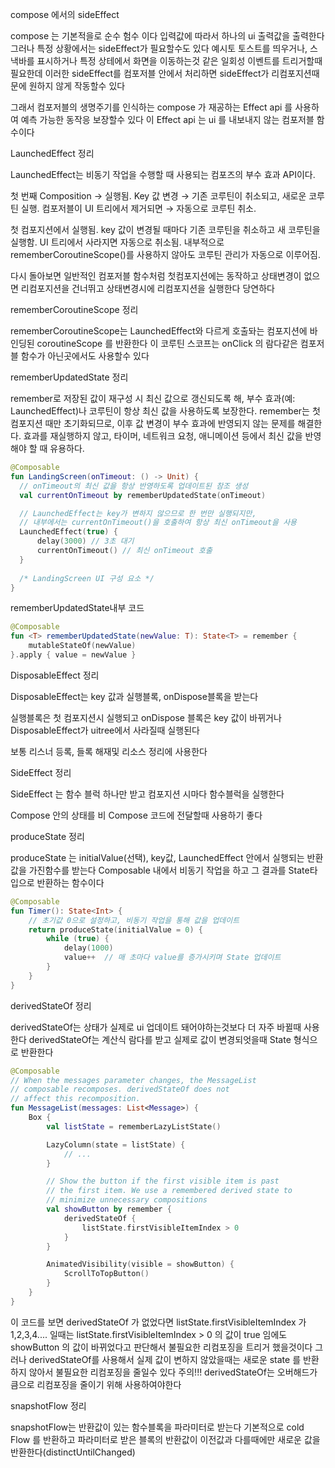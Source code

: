 compose 에서의 sideEffect 

compose 는 기본적을로 순수 험수 이다 
입력값에 따라서 하나의 ui 출력값을 출력한다
그러나 특정 상황에서는 sideEffect가 필요할수도 있다 
예시토 토스트를 띄우거나, 스낵바를 표시하거나 특정 상테에서 화면을 이동하는것 같은 일회성 이벤트를 트리거할때 필요한데
이러한 sideEffect를 컴포저블 안에서 처리하면 sideEffect가 리컴포지션때문에 원하지 않게 작동할수 있다

그래서 컴포저블의 생명주기를 인식하는 compose 가 재공하는 Effect api 를 사용하여 예측 가능한 동작응 보장할수 있다
이 Effect api 는 ui 를 내보내지 않는 컴포저블 함수이다

 LaunchedEffect 정리

LaunchedEffect는 비동기 작업을 수행할 때 사용되는 컴포즈의 부수 효과 API이다.

첫 번째 Composition → 실행됨.
Key 값 변경 → 기존 코루틴이 취소되고, 새로운 코루틴 실행.
컴포저블이 UI 트리에서 제거되면 → 자동으로 코루틴 취소.

첫 컴포지션에서 실행됨.
key 값이 변경될 때마다 기존 코루틴을 취소하고 새 코루틴을 실행함.
UI 트리에서 사라지면 자동으로 취소됨.
내부적으로 rememberCoroutineScope()를 사용하지 않아도 코루틴 관리가 자동으로 이루어짐.

다시 돌아보면 일반적인 컴포저블 함수처럼 첫컴포지션에는 동작하고 상태변경이 없으면 리컴포지션을 건너뛰고 상태변경시에 리컴포지션을 실행한다 당연하다

rememberCoroutineScope 정리

rememberCoroutineScope는 LaunchedEffect와 다르게 호출돠는 컴포지션에 바인딩된 coroutineScope 를 반환한다
이 코루틴 스코프는 onClick 의 람다같은 컴포저블 함수가 아닌곳에서도 사용할수 있다

rememberUpdatedState 정리

  remember로 저장된 값이 재구성 시 최신 값으로 갱신되도록 해, 부수 효과(예: LaunchedEffect)나 코루틴이 항상 최신 값을 사용하도록 보장한다.
  remember는 첫 컴포지션 때만 초기화되므로, 이후 값 변경이 부수 효과에 반영되지 않는 문제를 해결한다.
  효과를 재실행하지 않고, 타이머, 네트워크 요청, 애니메이션 등에서 최신 값을 반영해야 할 때 유용하다.

  ```kotlin
@Composable
fun LandingScreen(onTimeout: () -> Unit) {
    // onTimeout의 최신 값을 항상 반영하도록 업데이트된 참조 생성
    val currentOnTimeout by rememberUpdatedState(onTimeout)

    // LaunchedEffect는 key가 변하지 않으므로 한 번만 실행되지만,
    // 내부에서는 currentOnTimeout()을 호출하여 항상 최신 onTimeout을 사용
    LaunchedEffect(true) {
        delay(3000) // 3초 대기
        currentOnTimeout() // 최신 onTimeout 호출
    }
    
    /* LandingScreen UI 구성 요소 */
}
```
rememberUpdatedState내부 코드
```kotlin
@Composable
fun <T> rememberUpdatedState(newValue: T): State<T> = remember {
    mutableStateOf(newValue)
}.apply { value = newValue }
```

DisposableEffect 정리

DisposableEffect는 key 값과 실행블록, onDispose블록을 받는다

실행블록은 첫 컴포지션시 실행되고 
onDispose 블록은 key 값이 바뀌거나 DisposableEffect가 uitree에서 사라질때 실행된다

보통 리스너 등록, 들록 해재및 리소스 정리에 사용한다

SideEffect 정리 

SideEffect 는 함수 블럭 하나만 받고 
컴포지션 시마다 함수블럭을 실행한다

Compose 안의 상태를 비 Compose 코드에 전달할때 사용하기 좋다

produceState 정리


produceState 는 initialValue(선택), key값, LaunchedEffect 안에서 실행되는 반환값을 가진함수를 받는다 
Composable 내에서 비동기 작업을 하고 그 결과를 State타입으로 반환하는 함수이다

```kotlin 
@Composable
fun Timer(): State<Int> {
    // 초기값 0으로 설정하고, 비동기 작업을 통해 값을 업데이트
    return produceState(initialValue = 0) {
        while (true) {
            delay(1000)
            value++  // 매 초마다 value를 증가시키며 State 업데이트
        }
    }
}
```

derivedStateOf 정리

derivedStateOf는 상태가 실제로 ui 업데이트 돼어야하는것보다 더 자주 바뀔때 사용한다
derivedStateOf는 계산식 람다를 받고 실제로 값이 변경되엇을때 State 형식으로 반환한다
```kotlin
@Composable
// When the messages parameter changes, the MessageList
// composable recomposes. derivedStateOf does not
// affect this recomposition.
fun MessageList(messages: List<Message>) {
    Box {
        val listState = rememberLazyListState()

        LazyColumn(state = listState) {
            // ...
        }

        // Show the button if the first visible item is past
        // the first item. We use a remembered derived state to
        // minimize unnecessary compositions
        val showButton by remember {
            derivedStateOf {
                listState.firstVisibleItemIndex > 0
            }
        }

        AnimatedVisibility(visible = showButton) {
            ScrollToTopButton()
        }
    }
}
```
이 코드를 보면 derivedStateOf 가 없었다면 listState.firstVisibleItemIndex 가 1,2,3,4.... 일때는 listState.firstVisibleItemIndex > 0
의 값이 true 임에도 showButton 의 값이 바뀌었다고 판단해서 불필요한 리컴포징을 트리거 했을것이다
그러나 derivedStateOf를 사용해서 실제 값이 변하지 않았을때는 새로운 state 를 반환하지 않아서 불필요한 리컴포징을 줄일수 있다
주의!!! derivedStateOf는 오버해드가 큼으로 리컴포징을 줄이기 위해 사용하여야한다

snapshotFlow 정리

snapshotFlow는 반환값이 있는 함수블록을 파라미터로 받는다 기본적으로 cold Flow 를 반환하고 
파라미터로 받은 블록의 반환값이 이전값과 다를때에만 새로운 값을 반환한다(distinctUntilChanged)
